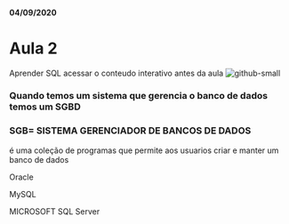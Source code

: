 #### 04/09/2020

# Aula 2

Aprender SQL
acessar o conteudo interativo antes da aula
 ![github-small](https://user-images.githubusercontent.com/61218420/92293734-2d747e80-eefc-11ea-8d6f-459110114990.jpg)

### Quando temos um sistema que gerencia o banco de dados temos um  SGBD

### SGB= SISTEMA GERENCIADOR DE BANCOS DE DADOS
é uma coleção de programas que permite aos usuarios criar e manter um banco de dados

Oracle

MySQL

MICROSOFT SQL Server

